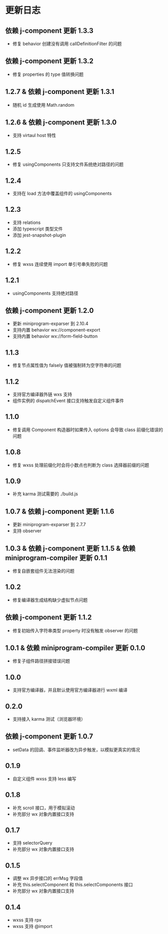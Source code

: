 # 更新日志

## 依赖 j-component 更新 1.3.3

* 修复 behavior 创建没有调用 callDefinitionFilter 的问题

## 依赖 j-component 更新 1.3.2

* 修复 properties 的 type 值转换问题

## 1.2.7 & 依赖 j-component 更新 1.3.1

* 随机 id 生成使用 Math.random

## 1.2.6 & 依赖 j-component 更新 1.3.0

* 支持 virtaul host 特性

## 1.2.5

* 修复 usingComponents 只支持文件系统绝对路径的问题

## 1.2.4

* 支持在 load 方法中覆盖组件的 usingComponents

## 1.2.3

* 支持 relations
* 添加 typescript 类型文件
* 添加 jest-snapshot-plugin

## 1.2.2

* 修复 wxss 连续使用 import 单引号串失败的问题

## 1.2.1

* usingComponents 支持绝对路径

## 依赖 j-component 更新 1.2.0

* 更新 miniprogram-exparser 到 2.10.4
* 支持内置 behavior wx://component-export
* 支持内置 behavior wx://form-field-button

## 1.1.3

* 修复节点属性值为 falsely 值被强制转为空字符串的问题

## 1.1.2

* 支持官方编译器外链 wxs 支持
* 组件实例的 dispatchEvent 接口支持触发自定义组件事件

## 1.1.0

* 修复调用 Component 构造器时如果传入 options 会导致 class 前缀化错误的问题

## 1.0.8

* 修复 wxss 处理前缀化时会将小数点也判断为 class 选择器前缀的问题

## 1.0.9

* 补充 karma 测试需要的 ./build.js

## 1.0.7 & 依赖 j-component 更新 1.1.6

* 更新 miniprogram-exparser 到 2.7.7
* 支持 observer

## 1.0.3 & 依赖 j-component 更新 1.1.5 & 依赖 miniprogram-compiler 更新 0.1.1

* 修复自嵌套组件无法渲染的问题

## 1.0.2

* 修复编译器生成结构缺少虚拟节点问题

## 依赖 j-component 更新 1.1.2

* 修复初始传入字符串类型 property 时没有触发 observer 的问题

## 1.0.1 & 依赖 miniprogram-compiler 更新 0.1.0

* 修复子组件路径拼接错误问题

## 1.0.0

* 支持官方编译器，并且默认使用官方编译器进行 wxml 编译

## 0.2.0

* 支持接入 karma 测试（浏览器环境）

## 依赖 j-component 更新 1.0.7

* setData 的回调、事件监听器改为异步触发，以模拟更真实的情况

## 0.1.9

* 自定义组件 wxss 支持 less 编写

## 0.1.8

* 补充 scroll 接口，用于模拟滚动
* 补充部分 wx 对象内置接口支持

## 0.1.7

* 支持 selectorQuery
* 补充部分 wx 对象内置接口支持

## 0.1.5

* 调整 wx 异步接口的 errMsg 字段值
* 补充 this.selectComponent 和 this.selectComponents 接口
* 补充部分 wx 对象内置接口支持

## 0.1.4

* wxss 支持 rpx
* wxss 支持 @import
